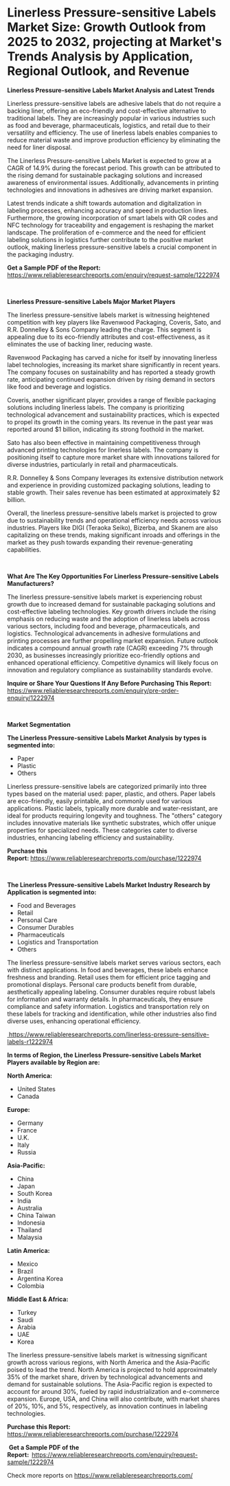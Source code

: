 <p><h1>Linerless Pressure-sensitive Labels Market Size: Growth Outlook from 2025 to 2032, projecting at Market's Trends Analysis by Application, Regional Outlook, and Revenue</h1></p><p><strong>Linerless Pressure-sensitive Labels Market Analysis and Latest Trends</strong></p>
<p><p>Linerless pressure-sensitive labels are adhesive labels that do not require a backing liner, offering an eco-friendly and cost-effective alternative to traditional labels. They are increasingly popular in various industries such as food and beverage, pharmaceuticals, logistics, and retail due to their versatility and efficiency. The use of linerless labels enables companies to reduce material waste and improve production efficiency by eliminating the need for liner disposal.</p><p>The Linerless Pressure-sensitive Labels Market is expected to grow at a CAGR of 14.9% during the forecast period. This growth can be attributed to the rising demand for sustainable packaging solutions and increased awareness of environmental issues. Additionally, advancements in printing technologies and innovations in adhesives are driving market expansion.</p><p>Latest trends indicate a shift towards automation and digitalization in labeling processes, enhancing accuracy and speed in production lines. Furthermore, the growing incorporation of smart labels with QR codes and NFC technology for traceability and engagement is reshaping the market landscape. The proliferation of e-commerce and the need for efficient labeling solutions in logistics further contribute to the positive market outlook, making linerless pressure-sensitive labels a crucial component in the packaging industry.</p></p>
<p><strong>Get a Sample PDF of the Report:&nbsp;</strong> <a href="https://www.reliableresearchreports.com/enquiry/request-sample/1222974?utm_campaign=2809&utm_medium=2&utm_source=Github&utm_content=ia&utm_term=06042025&utm_id=linerless-pressure-sensitive-labels">https://www.reliableresearchreports.com/enquiry/request-sample/1222974</a></p>
<p>&nbsp;</p>
<p><strong>Linerless Pressure-sensitive Labels Major Market Players</strong></p>
<p><p>The linerless pressure-sensitive labels market is witnessing heightened competition with key players like Ravenwood Packaging, Coveris, Sato, and R.R. Donnelley & Sons Company leading the charge. This segment is appealing due to its eco-friendly attributes and cost-effectiveness, as it eliminates the use of backing liner, reducing waste.</p><p>Ravenwood Packaging has carved a niche for itself by innovating linerless label technologies, increasing its market share significantly in recent years. The company focuses on sustainability and has reported a steady growth rate, anticipating continued expansion driven by rising demand in sectors like food and beverage and logistics.</p><p>Coveris, another significant player, provides a range of flexible packaging solutions including linerless labels. The company is prioritizing technological advancement and sustainability practices, which is expected to propel its growth in the coming years. Its revenue in the past year was reported around $1 billion, indicating its strong foothold in the market.</p><p>Sato has also been effective in maintaining competitiveness through advanced printing technologies for linerless labels. The company is positioning itself to capture more market share with innovations tailored for diverse industries, particularly in retail and pharmaceuticals.</p><p>R.R. Donnelley & Sons Company leverages its extensive distribution network and experience in providing customized packaging solutions, leading to stable growth. Their sales revenue has been estimated at approximately $2 billion.</p><p>Overall, the linerless pressure-sensitive labels market is projected to grow due to sustainability trends and operational efficiency needs across various industries. Players like DIGI (Teraoka Seiko), Bizerba, and Skanem are also capitalizing on these trends, making significant inroads and offerings in the market as they push towards expanding their revenue-generating capabilities.</p></p>
<p>&nbsp;</p>
<p><strong>What Are The Key Opportunities For Linerless Pressure-sensitive Labels Manufacturers?</strong></p>
<p><p>The linerless pressure-sensitive labels market is experiencing robust growth due to increased demand for sustainable packaging solutions and cost-effective labeling technologies. Key growth drivers include the rising emphasis on reducing waste and the adoption of linerless labels across various sectors, including food and beverage, pharmaceuticals, and logistics. Technological advancements in adhesive formulations and printing processes are further propelling market expansion. Future outlook indicates a compound annual growth rate (CAGR) exceeding 7% through 2030, as businesses increasingly prioritize eco-friendly options and enhanced operational efficiency. Competitive dynamics will likely focus on innovation and regulatory compliance as sustainability standards evolve.</p></p>
<p><strong>Inquire or Share Your Questions If Any Before Purchasing This Report:</strong> <a href="https://www.reliableresearchreports.com/enquiry/pre-order-enquiry/1222974?utm_campaign=2809&utm_medium=2&utm_source=Github&utm_content=ia&utm_term=06042025&utm_id=linerless-pressure-sensitive-labels">https://www.reliableresearchreports.com/enquiry/pre-order-enquiry/1222974</a></p>
<p>&nbsp;</p>
<p><strong>Market Segmentation</strong></p>
<p><strong>The Linerless Pressure-sensitive Labels Market Analysis by types is segmented into:</strong></p>
<p><ul><li>Paper</li><li>Plastic</li><li>Others</li></ul></p>
<p><p>Linerless pressure-sensitive labels are categorized primarily into three types based on the material used: paper, plastic, and others. Paper labels are eco-friendly, easily printable, and commonly used for various applications. Plastic labels, typically more durable and water-resistant, are ideal for products requiring longevity and toughness. The "others" category includes innovative materials like synthetic substrates, which offer unique properties for specialized needs. These categories cater to diverse industries, enhancing labeling efficiency and sustainability.</p></p>
<p><strong>Purchase this Report:&nbsp;</strong><a href="https://www.reliableresearchreports.com/purchase/1222974?utm_campaign=2809&utm_medium=2&utm_source=Github&utm_content=ia&utm_term=06042025&utm_id=linerless-pressure-sensitive-labels">https://www.reliableresearchreports.com/purchase/1222974</a></p>
<p>&nbsp;</p>
<p><strong>The Linerless Pressure-sensitive Labels Market Industry Research by Application is segmented into:</strong></p>
<p><ul><li>Food and Beverages</li><li>Retail</li><li>Personal Care</li><li>Consumer Durables</li><li>Pharmaceuticals</li><li>Logistics and Transportation</li><li>Others</li></ul></p>
<p><p>The linerless pressure-sensitive labels market serves various sectors, each with distinct applications. In food and beverages, these labels enhance freshness and branding. Retail uses them for efficient price tagging and promotional displays. Personal care products benefit from durable, aesthetically appealing labeling. Consumer durables require robust labels for information and warranty details. In pharmaceuticals, they ensure compliance and safety information. Logistics and transportation rely on these labels for tracking and identification, while other industries also find diverse uses, enhancing operational efficiency.</p></p>
<p><a href="https://www.reliableresearchreports.com/linerless-pressure-sensitive-labels-r1222974?utm_campaign=2809&utm_medium=2&utm_source=Github&utm_content=ia&utm_term=06042025&utm_id=linerless-pressure-sensitive-labels">&nbsp;https://www.reliableresearchreports.com/linerless-pressure-sensitive-labels-r1222974</a></p>
<p><strong>In terms of Region, the Linerless Pressure-sensitive Labels Market Players available by Region are:</strong></p>
<p>
    <p> <strong> North America: </strong>
        <ul>
            <li>United States</li>
            <li>Canada</li>
        </ul>
        </p> 
    <p> <strong> Europe: </strong>
        <ul>
            <li>Germany</li>
            <li>France</li>
            <li>U.K.</li>
            <li>Italy</li>
            <li>Russia</li>
        </ul>
        </p> 
    <p> <strong> Asia-Pacific: </strong>
        <ul>
            <li>China</li>
            <li>Japan</li>
            <li>South Korea</li>
            <li>India</li>
            <li>Australia</li>
            <li>China Taiwan</li>
            <li>Indonesia</li>
            <li>Thailand</li>
            <li>Malaysia</li>
        </ul>
        </p> 
    <p> <strong> Latin America: </strong>
        <ul>
            <li>Mexico</li>
            <li>Brazil</li>
            <li>Argentina Korea</li>
            <li>Colombia</li>
        </ul>
        </p> 
    <p> <strong> Middle East & Africa: </strong>
        <ul>
            <li>Turkey</li>
            <li>Saudi</li>
            <li>Arabia</li>
            <li>UAE</li>
            <li>Korea</li>
        </ul>
    </p>
    </p>
<p><p>The linerless pressure-sensitive labels market is witnessing significant growth across various regions, with North America and the Asia-Pacific poised to lead the trend. North America is projected to hold approximately 35% of the market share, driven by technological advancements and demand for sustainable solutions. The Asia-Pacific region is expected to account for around 30%, fueled by rapid industrialization and e-commerce expansion. Europe, USA, and China will also contribute, with market shares of 20%, 10%, and 5%, respectively, as innovation continues in labeling technologies.</p></p>
<p><strong>Purchase this Report: </strong><a href="https://www.reliableresearchreports.com/purchase/1222974?utm_campaign=2809&utm_medium=2&utm_source=Github&utm_content=ia&utm_term=06042025&utm_id=linerless-pressure-sensitive-labels">https://www.reliableresearchreports.com/purchase/1222974</a></p>
<p>&nbsp;<strong>Get a Sample PDF of the Report:&nbsp;&nbsp;</strong><a href="https://www.reliableresearchreports.com/enquiry/request-sample/1222974?utm_campaign=2809&utm_medium=2&utm_source=Github&utm_content=ia&utm_term=06042025&utm_id=linerless-pressure-sensitive-labels">https://www.reliableresearchreports.com/enquiry/request-sample/1222974</a></p>
<p><strong></strong></p>
<p>Check more reports on <a href="https://www.reliableresearchreports.com/?utm_campaign=2809&utm_medium=2&utm_source=Github&utm_content=ia&utm_term=06042025&utm_id=linerless-pressure-sensitive-labels">https://www.reliableresearchreports.com/</a></p>